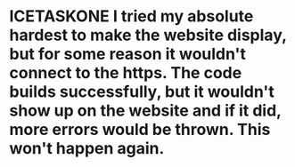 # ICETASKONE I tried my absolute hardest to make the website display, but for some reason it wouldn't connect to the https. The code builds successfully, but it wouldn't show up on the website and if it did, more errors would be thrown. This won't happen again.

